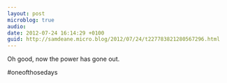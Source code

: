 ```yaml
---
layout: post
microblog: true
audio: 
date: 2012-07-24 16:14:29 +0100
guid: http://samdeane.micro.blog/2012/07/24/t227783821280567296.html
---
```

Oh good, now the power has gone out. 

#oneofthosedays

